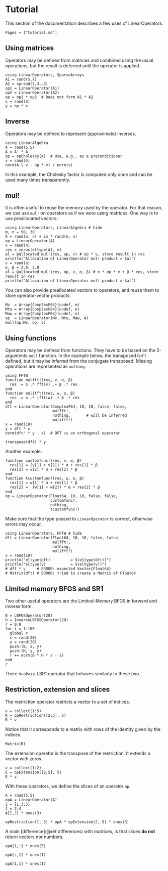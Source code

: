 # Tutorial

This section of the documentation describes a few uses of LinearOperators.

```@contents
Pages = ["tutorial.md"]
```

## Using matrices

Operators may be defined from matrices and combined using the usual operations, but the result is deferred until the operator is applied.

```@example ex1
using LinearOperators, SparseArrays
A1 = rand(5,7)
A2 = sprand(7,3,.3)
op1 = LinearOperator(A1)
op2 = LinearOperator(A2)
op = op1 * op2  # Does not form A1 * A2
x = rand(3)
y = op * x
```

## Inverse

Operators may be defined to represent (approximate) inverses.

```@example ex1
using LinearAlgebra
A = rand(5,5)
A = A' * A
op = opCholesky(A)  # Use, e.g., as a preconditioner
v = rand(5)
norm(A \ v - op * v) / norm(v)
```
In this example, the Cholesky factor is computed only once and can be used many times transparently.

## mul!

It is often useful to reuse the memory used by the operator. 
For that reason, we can use `mul!` on operators as if we were using matrices.
One way is to use preallocated vectors:

```@example ex2
using LinearOperators, LinearAlgebra # hide
m, n = 50, 30
A = rand(m, n) + im * rand(m, n)
op = LinearOperator(A)
v = rand(n)
res = zeros(eltype(A), m)
al = @allocated mul!(res, op, v) # op * v, store result in res
println("Allocation of LinearOperator mul! product = $al")
v = rand(n)
α, β = 2.0, 3.0
al = @allocated mul!(res, op, v, α, β) # α * op * v + β * res, store result in res
println("Allocation of LinearOperator mul! product = $al")
```

You can also provide preallocated vectors to operators, and reuse them to store operator-vector products:
```@example ex2
Mv  = Array{ComplexF64}(undef, m)
Mtu = Array{ComplexF64}(undef, n)
Maw = Array{ComplexF64}(undef, n)
op  = LinearOperator(Mv, Mtu, Maw, A)
mul!(op.Mv, op, v)
```

## Using functions

Operators may be defined from functions. They have to be based on the 5-arguments `mul!` function.
In the example below, the transposed isn't defined, but it may be inferred from the conjugate transposed. 
Missing operations are represented as `nothing`.

```@example ex1
using FFTW
function mulfft!(res, v, α, β)
  res .= α .* fft(v) .+ β .* res
end
function mulifft!(res, w, α, β)
  res .= α .* ifft(w) .+ β .* res
end
dft = LinearOperator(ComplexF64, 10, 10, false, false,
                     mulfft!,
                     nothing,       # will be inferred
                     mulifft!)
x = rand(10)
y = dft * x
norm(dft' * y - x)  # DFT is an orthogonal operator
```
```@example ex1
transpose(dft) * y
```

Another example:

```@example ex1
function customfunc!(res, v, α, β)
  res[1] = (v[1] + v[2]) * α + res[1] * β
  res[2] = v[2] * α + res[2] * β
end
function tcustomfunc!(res, w, α, β)
  res[1] = w[1] * α + res[1] * β
  res[2] =  (w[1] + w[2]) * α + res[2] * β
end
op = LinearOperator(Float64, 10, 10, false, false,
                    customfunc!,
                    nothing,
                    tcustomfunc!)
```
Make sure that the type passed to `LinearOperator` is correct, otherwise errors may occur.
```@example ex1
using LinearOperators, FFTW # hide
dft = LinearOperator(Float64, 10, 10, false, false,
                     mulfft!,
                     nothing,
                     mulifft!)
v = rand(10)
println("eltype(dft)         = $(eltype(dft))")
println("eltype(v)           = $(eltype(v))")
# dft * v     # ERROR: expected Vector{Float64}
# Matrix(dft) # ERROR: tried to create a Matrix of Float64
``` 

## Limited memory BFGS and SR1

Two other useful operators are the Limited-Memory BFGS in forward and inverse form.

```@example ex1
B = LBFGSOperator(20)
H = InverseLBFGSOperator(20)
r = 0.0
for i = 1:100
  global r
  s = rand(20)
  y = rand(20)
  push!(B, s, y)
  push!(H, s, y)
  r += norm(B * H * s - s)
end
r
```

There is also a LSR1 operator that behaves similarly to these two.

## Restriction, extension and slices

The restriction operator restricts a vector to a set of indices.
```@example ex1
v = collect(1:5)
R = opRestriction([2;5], 5)
R * v
```
Notice that it corresponds to a matrix with rows of the identity given by the
indices.
```@example ex1
Matrix(R)
```

The extension operator is the transpose of the restriction. It extends a vector
with zeros.
```@example ex1
v = collect(1:2)
E = opExtension([2;5], 5)
E * v
```

With these operators, we define the slices of an operator `op`.
```@example ex1
A = rand(5,5)
opA = LinearOperator(A)
I = [1;3;5]
J = 2:4
A[I,J] * ones(3)
```

```@example ex1
opRestriction(I, 5) * opA * opExtension(J, 5) * ones(3)
```

A main [difference](@ref differences) with matrices, is that slices **do not** return vectors nor
numbers.
```@example ex1
opA[1,:] * ones(5)
```
```@example ex1
opA[:,1] * ones(1)
```
```@example ex1
opA[1,1] * ones(1)
```
